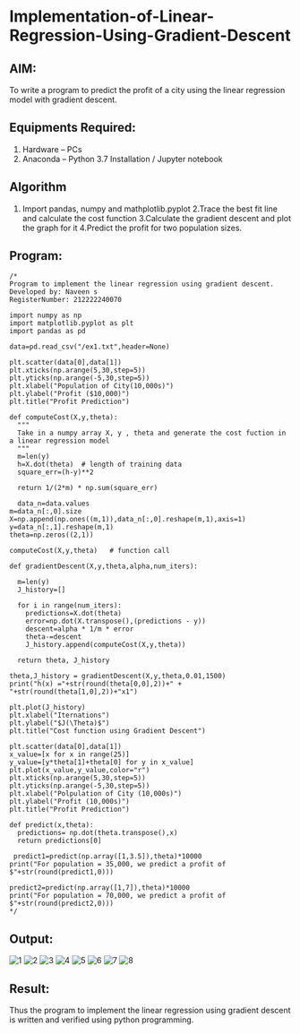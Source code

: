 # Implementation-of-Linear-Regression-Using-Gradient-Descent

## AIM:
To write a program to predict the profit of a city using the linear regression model with gradient descent.

## Equipments Required:
1. Hardware – PCs
2. Anaconda – Python 3.7 Installation / Jupyter notebook

## Algorithm

   1. Import pandas, numpy and mathplotlib.pyplot
    2.Trace the best fit line and calculate the cost function
    3.Calculate the gradient descent and plot the graph for it
    4.Predict the profit for two population sizes.


## Program:
```
/*
Program to implement the linear regression using gradient descent.
Developed by: Naveen s
RegisterNumber: 212222240070

import numpy as np
import matplotlib.pyplot as plt
import pandas as pd

data=pd.read_csv("/ex1.txt",header=None)

plt.scatter(data[0],data[1])
plt.xticks(np.arange(5,30,step=5))
plt.yticks(np.arange(-5,30,step=5))
plt.xlabel("Population of City(10,000s)")
plt.ylabel("Profit ($10,000)")
plt.title("Profit Prediction")

def computeCost(X,y,theta):
  """
  Take in a numpy array X, y , theta and generate the cost fuction in a linear regression model
  """
  m=len(y)
  h=X.dot(theta)  # length of training data
  square_err=(h-y)**2 

  return 1/(2*m) * np.sum(square_err)  
  
  data_n=data.values
m=data_n[:,0].size
X=np.append(np.ones((m,1)),data_n[:,0].reshape(m,1),axis=1)
y=data_n[:,1].reshape(m,1)
theta=np.zeros((2,1))

computeCost(X,y,theta)   # function call

def gradientDescent(X,y,theta,alpha,num_iters):
  
  m=len(y)
  J_history=[]

  for i in range(num_iters):
    predictions=X.dot(theta)
    error=np.dot(X.transpose(),(predictions - y))
    descent=alpha * 1/m * error
    theta-=descent
    J_history.append(computeCost(X,y,theta))

  return theta, J_history
  
theta,J_history = gradientDescent(X,y,theta,0.01,1500)
print("h(x) ="+str(round(theta[0,0],2))+" + "+str(round(theta[1,0],2))+"x1")

plt.plot(J_history)
plt.xlabel("Iternations")
plt.ylabel("$J(\Theta)$")
plt.title("Cost function using Gradient Descent")

plt.scatter(data[0],data[1])
x_value=[x for x in range(25)]
y_value=[y*theta[1]+theta[0] for y in x_value]
plt.plot(x_value,y_value,color="r")
plt.xticks(np.arange(5,30,step=5))
plt.yticks(np.arange(-5,30,step=5))
plt.xlabel("Polpulation of City (10,000s)")
plt.ylabel("Profit (10,000s)")
plt.title("Profit Prediction")

def predict(x,theta):
  predictions= np.dot(theta.transpose(),x)
  return predictions[0]
  
 predict1=predict(np.array([1,3.5]),theta)*10000
print("For population = 35,000, we predict a profit of $"+str(round(predict1,0)))

predict2=predict(np.array([1,7]),theta)*10000
print("For population = 70,000, we predict a profit of $"+str(round(predict2,0))) 
*/ 
```

## Output:

![1](https://github.com/Naveensrinivasan07/Implementation-of-Linear-Regression-Using-Gradient-Descent/assets/119475891/60380a51-46c1-4872-ab50-b3ba57dba68d)
![2](https://github.com/Naveensrinivasan07/Implementation-of-Linear-Regression-Using-Gradient-Descent/assets/119475891/66ad3657-3281-4031-8d68-e6d7c5106f3a)
![3](https://github.com/Naveensrinivasan07/Implementation-of-Linear-Regression-Using-Gradient-Descent/assets/119475891/b6745172-9c5f-4551-96f8-f619f14b689d)
![4](https://github.com/Naveensrinivasan07/Implementation-of-Linear-Regression-Using-Gradient-Descent/assets/119475891/427c046a-0751-494b-a52d-3b54e2cf78c8)
![5](https://github.com/Naveensrinivasan07/Implementation-of-Linear-Regression-Using-Gradient-Descent/assets/119475891/aa3fb5ff-2178-4625-8cfd-52547c680e71)
![6](https://github.com/Naveensrinivasan07/Implementation-of-Linear-Regression-Using-Gradient-Descent/assets/119475891/77a26c0b-a8c6-4e56-9e68-7c2f86a69dc4)
![7](https://github.com/Naveensrinivasan07/Implementation-of-Linear-Regression-Using-Gradient-Descent/assets/119475891/6c2c30db-f73e-494d-a747-cf591d3f6146)
![8](https://github.com/Naveensrinivasan07/Implementation-of-Linear-Regression-Using-Gradient-Descent/assets/119475891/e2b8b243-3b35-4c3b-b6fe-3622bbefda37)


## Result:
Thus the program to implement the linear regression using gradient descent is written and verified using python programming.
